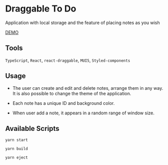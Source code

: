 # Draggable To Do

Application with local storage and the feature of placing notes as you wish

[DEMO](https://nickbvr.github.io/draggable-react-todo/)

## Tools

`TypeScript`, `React`, `react-draggable`, `MUI5`, `Styled-components`

## Usage

-   The user can create and edit and delete notes, arrange them in any way. It is also possible to change the theme of the application.

-   Each note has a unique ID and background color.

-   When user add a note, it appears in a random range of window size.

## Available Scripts

`yarn start`

`yarn build`

`yarn eject`
